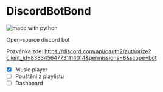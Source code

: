 # DiscordBotBond

<p algin= center>
<img src="https://img.shields.io/badge/made%20with-python-blue.svg" alt="made with python">
</p>

Open-source discord bot

Pozvánka zde: https://discord.com/api/oauth2/authorize?client_id=838345647731114014&permissions=8&scope=bot

 - [x] Music player
 - [ ] Pouštění z playlistu
 - [ ] Dashboard
